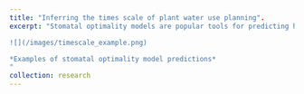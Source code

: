 ```yaml
---
title: "Inferring the times scale of plant water use planning".
excerpt: "Stomatal optimality models are popular tools for predicting how plants adjust their water use in response to drought. By developing a new model that integrates water use and photosynthesis over time, we are able to quantify the time horizon over which plants in different ecosystems conserve water. This work was a collaboration with Xue Feng's lab at the University of Minnesota.

![](/images/timescale_example.png)

*Examples of stomatal optimality model predictions*
"
collection: research
---
```


